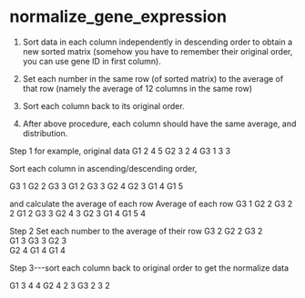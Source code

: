 # normalize_gene_expression


1. Sort data in each column independently in descending order to obtain a new sorted matrix  (somehow you have to remember their original order, you can use gene ID in first column).

2. Set each number in the same row (of sorted matrix) to the average of that row (namely the average of 12 columns in the same row)

3. Sort each column back to its original order.

4. After above procedure, each column should have the same average, and distribution.

Step 1 
for example, original data
G1       2         4     5
G2       3         2     4
G3       1         3     3

Sort each column in ascending/descending order, 
                         
G3      1       G2     2        G3     3
G1      2       G3     3        G2     4 
G2      3       G1     4        G1     5

and calculate the average of each row
                                                               Average of each row
G3      1       G2     2        G3     2                     2
G1      2       G3     3        G2     4                     3
G2      3       G1     4        G1     5                     4


Step 2
Set each number to the average of their row
G3      2       G2     2          G3     2                     
G1      3       G3     3          G2     3                     
G2      4       G1     4          G1     4                      

Step 3---sort each column back to original order to get the normalize data

G1       3         4      4
G2       4         2      3
G3       2         3      2
